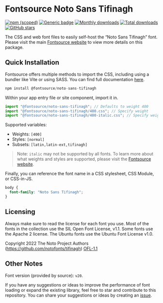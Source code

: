 # Fontsource Noto Sans Tifinagh

[![npm (scoped)](https://img.shields.io/npm/v/@fontsource/noto-sans-tifinagh?color=brightgreen)](https://www.npmjs.com/package/@fontsource/noto-sans-tifinagh) [![Generic badge](https://img.shields.io/badge/fontsource-passing-brightgreen)](https://github.com/fontsource/fontsource) [![Monthly downloads](https://badgen.net/npm/dm/@fontsource/noto-sans-tifinagh)](https://github.com/fontsource/fontsource) [![Total downloads](https://badgen.net/npm/dt/@fontsource/noto-sans-tifinagh)](https://github.com/fontsource/fontsource) [![GitHub stars](https://img.shields.io/github/stars/fontsource/fontsource.svg?style=social&label=Star)](https://github.com/fontsource/fontsource/stargazers)

The CSS and web font files to easily self-host the “Noto Sans Tifinagh” font. Please visit the main [Fontsource website](https://fontsource.org/fonts/noto-sans-tifinagh) to view more details on this package.

## Quick Installation

Fontsource offers multiple methods to import the CSS, including using a bundler like Vite or using SASS. You can find full documentation [here](https://fontsource.org/docs/getting-started/introduction).

```javascript
npm install @fontsource/noto-sans-tifinagh
```

Within your app entry file or site component, import it in.

```javascript
import "@fontsource/noto-sans-tifinagh"; // Defaults to weight 400
import "@fontsource/noto-sans-tifinagh/400.css"; // Specify weight
import "@fontsource/noto-sans-tifinagh/400-italic.css"; // Specify weight and style
```

Supported variables:
- Weights: `[400]`
- Styles: `[normal]`
- Subsets: `[latin,latin-ext,tifinagh]`

> Note: `italic` may not be supported by all fonts. To learn more about what weights and styles are supported, please visit the [Fontsource website](https://fontsource.org/fonts/noto-sans-tifinagh).

Finally, you can reference the font name in a CSS stylesheet, CSS Module, or CSS-in-JS.

```css
body {
  font-family: "Noto Sans Tifinagh";
}
```

## Licensing
Always make sure to read the license for each font you use. Most of the fonts in the collection use the SIL Open Font License, v1.1. Some fonts use the Apache 2 license. The Ubuntu fonts use the Ubuntu Font License v1.0.

Copyright 2022 The Noto Project Authors (https://github.com/notofonts/tifinagh)
[OFL-1.1](https://openfontlicense.org)

## Other Notes
Font version (provided by source): `v20`.

If you have any suggestions or ideas to improve the performance of font loading or expand the existing library, feel free to star and contribute to this repository. You can share your suggestions or ideas by creating an [issue](https://github.com/fontsource/fontsource/issues).